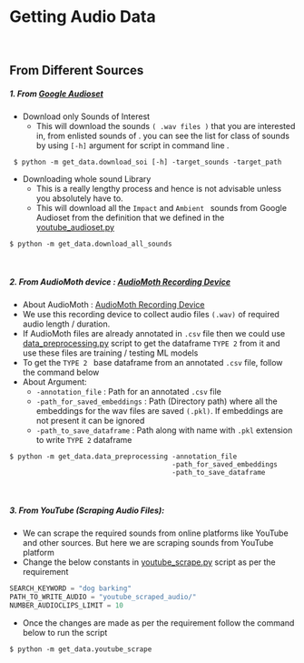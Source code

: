 # Getting Audio Data
<br>

## From Different Sources

##### 1. From  [Google Audioset](https://research.google.com/audioset/)
-  Download only Sounds of Interest
    - This will download the sounds ```( .wav files )``` that you are interested in, from enlisted sounds of . you can see the list for class of sounds by using ```[-h]``` argument for script in command line .

``` $ python -m get_data.download_soi [-h] -target_sounds -target_path```

- Downloading whole sound Library
    - This is a really lengthy process and hence is not advisable unless you absolutely have to.
    - This will download all the ```Impact``` and ```Ambient ``` sounds from Google Audioset from the definition that we defined in the [youtube_audioset.py](https://github.com/wildlytech/modular_acoustic_detection/blob/bce293f40520baf4967646f67a19918a144b0f3e/youtube_audioset.py#L160)

```$ python -m get_data.download_all_sounds ```

<br>

##### 2. From AudioMoth device : [AudioMoth Recording Device](https://www.openacousticdevices.info/)
- About AudioMoth : [AudioMoth Recording Device](https://www.openacousticdevices.info/)
- We use this recording device to collect audio files ```(.wav)``` of required audio length / duration.
- If  AudioMoth files are already annotated in ```.csv``` file then we could use [data_preprocessing.py](https://github.com/wildlytech/modular_acoustic_detection/blob/master/get_data/data_preprocessing.py)  script to get the dataframe ```TYPE 2``` from it and use these files are training / testing ML models
- To get the ```TYPE 2 ``` base dataframe from an annotated ```.csv``` file, follow the command below
- About Argument:
    -  ```-annotation_file``` : Path for an annotated ```.csv``` file
    -  ```-path_for_saved_embeddings``` : Path (Directory path) where all the embeddings for the wav files are saved ```(.pkl)```. If embeddings are not present it can be ignored
    -  ```-path_to_save_dataframe``` : Path along with name with ```.pkl``` extension to write ```TYPE 2``` dataframe

```shell
$ python -m get_data.data_preprocessing -annotation_file
                                        -path_for_saved_embeddings
                                        -path_to_save_dataframe
```

<br>

##### 3. From YouTube (Scraping Audio Files):

- We can scrape the required sounds from online platforms like YouTube and other sources. But here we are scraping sounds from YouTube platform
- Change the below constants in [youtube_scrape.py](https://github.com/wildlytech/modular_acoustic_detection/blob/master/get_data/youtube_scrape.py) script as per the requirement
```python
SEARCH_KEYWORD = "dog barking"
PATH_TO_WRITE_AUDIO = "youtube_scraped_audio/"
NUMBER_AUDIOCLIPS_LIMIT = 10
```
- Once the changes are made as per the requirement follow the command below to run the script
```shell
$ python -m get_data.youtube_scrape
```



